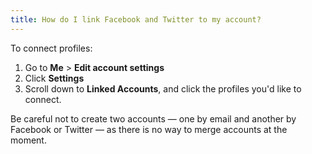 ```yaml
---
title: How do I link Facebook and Twitter to my account?
---
```

To connect profiles:

1. Go to **Me** > **Edit account settings**
2. Click **Settings**
3. Scroll down to **Linked Accounts**, and click the profiles you'd like to connect.

Be careful not to create two accounts — one by email and another by Facebook or Twitter — as there is no way to merge accounts at the moment. 
